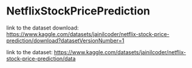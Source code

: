 # NetflixStockPricePrediction

link to the dataset download: https://www.kaggle.com/datasets/jainilcoder/netflix-stock-price-prediction/download?datasetVersionNumber=1

link to the dataset: https://www.kaggle.com/datasets/jainilcoder/netflix-stock-price-prediction/data